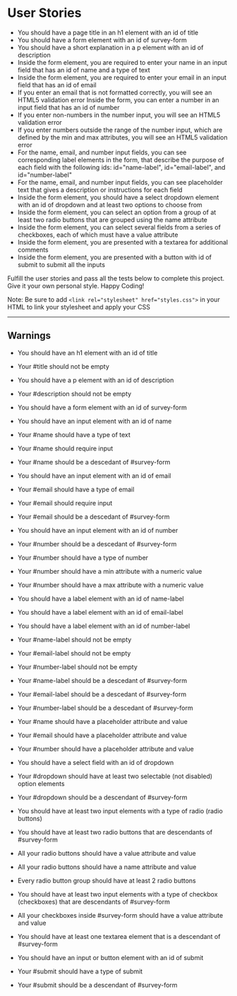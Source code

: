 # User Stories

- You should have a page title in an h1 element with an id of title
- You should have a form element with an id of survey-form
- You should have a short explanation in a p element with an id of description
- Inside the form element, you are required to enter your name in an input field that has an id of name and a type of text
- Inside the form element, you are required to enter your email in an input field that has an id of email
- If you enter an email that is not formatted correctly, you will see an HTML5 validation error
Inside the form, you can enter a number in an input field that has an id of number
- If you enter non-numbers in the number input, you will see an HTML5 validation error
- If you enter numbers outside the range of the number input, which are defined by the min and max attributes, you will see an HTML5 validation error
- For the name, email, and number input fields, you can see corresponding label elements in the form, that describe the purpose of each field with the following ids: id="name-label", id="email-label", and id="number-label"
- For the name, email, and number input fields, you can see placeholder text that gives a description or instructions for each field
- Inside the form element, you should have a select dropdown element with an id of dropdown and at least two options to choose from
- Inside the form element, you can select an option from a group of at least two radio buttons that are grouped using the name attribute
- Inside the form element, you can select several fields from a series of checkboxes, each of which must have a value attribute
- Inside the form element, you are presented with a textarea for additional comments
- Inside the form element, you are presented with a button with id of submit to submit all the inputs

Fulfill the user stories and pass all the tests below to complete this project. Give it your own personal style. Happy Coding!

Note: Be sure to add ```<link rel="stylesheet" href="styles.css">``` in your HTML to link your stylesheet and apply your CSS

-------

## Warnings

- You should have an h1 element with an id of title

- Your #title should not be empty

- You should have a p element with an id of description

- Your #description should not be empty

- You should have a form element with an id of survey-form

- You should have an input element with an id of name

- Your #name should have a type of text

- Your #name should require input

- Your #name should be a descedant of #survey-form

- You should have an input element with an id of email

- Your #email should have a type of email

- Your #email should require input

- Your #email should be a descedant of #survey-form

- You should have an input element with an id of number

- Your #number should be a descedant of #survey-form

- Your #number should have a type of number

- Your #number should have a min attribute with a numeric value

- Your #number should have a max attribute with a numeric value

- You should have a label element with an id of name-label

- You should have a label element with an id of email-label

- You should have a label element with an id of number-label

- Your #name-label should not be empty

- Your #email-label should not be empty

- Your #number-label should not be empty

- Your #name-label should be a descedant of #survey-form

- Your #email-label should be a descedant of #survey-form

- Your #number-label should be a descedant of #survey-form

- Your #name should have a placeholder attribute and value

- Your #email should have a placeholder attribute and value

- Your #number should have a placeholder attribute and value

- You should have a select field with an id of dropdown

- Your #dropdown should have at least two selectable (not disabled) option elements

- Your #dropdown should be a descendant of #survey-form

- You should have at least two input elements with a type of radio (radio buttons)

- You should have at least two radio buttons that are descendants of #survey-form

- All your radio buttons should have a value attribute and value

- All your radio buttons should have a name attribute and value

- Every radio button group should have at least 2 radio buttons

- You should have at least two input elements with a type of checkbox (checkboxes) that are descendants of #survey-form

- All your checkboxes inside #survey-form should have a value attribute and value

- You should have at least one textarea element that is a descendant of #survey-form

- You should have an input or button element with an id of submit

- Your #submit should have a type of submit

- Your #submit should be a descendant of #survey-form
